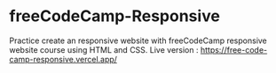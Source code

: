 # freeCodeCamp-Responsive
Practice create an responsive website with freeCodeCamp responsive website course  using HTML and CSS.
Live version : https://free-code-camp-responsive.vercel.app/
